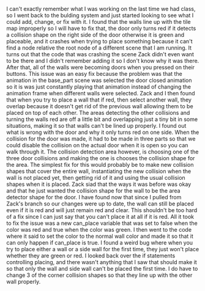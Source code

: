 I can't exactly remember what I was working on the last time we had class, so I went back to the bulding system and just started looking to see what I could add, change, or fix with it. I found that the walls line up with the tile map improperly so I will have to fix that, the door only turns red if it detects a collision shape on the right side of the door otherwise it is green and placeable, and it crashes when trying to place something because it can't find a node relative the root node of a different scene that I am running. It turns out that the code that was crashing the scene Zack didn't even want to be there and I didn't remember adding it so I don't know why it was there. After that, all of the walls were becoming doors when you pressed on their buttons. This issue was an easy fix because the problem was that the animation in the base_part scene was selected the door closed animation so it is was just constantly playing that animation instead of changing the animation frame when different walls were selected. Zack and I then found that when you try to place a wall that if red, then select another wall, they overlap because it doesn't get rid of the previous wall allowing them to be placed on top of each other. The areas detecting the other collisions and turning the walls red are off a little bit and overlapping just a tiny bit in some situations, making it so that walls can't be lined up properly. I found out what is wrong with the door and why it only turns red on one side. When the collision for the door was made, it had to be made in three parts so that we could disable the collision on the actual door when it is open so you can walk through it. The collision detection area however, is choosing one of the three door collisions and making the one is chooses the collision shape for the area. The simplest fix for this would probably be to make new collision shapes that cover the entire wall, instantiating the new collision when the wall is not placed yet, then getting rid of it and using the usual collision shapes when it is placed. Zack siad that the ways it was before was okay and that he just wanted the collision shape for the wall to be the area detector shape for the door. I have found now that since I pulled from Zack's branch so our changes were up to date, the wall can still be placed even if it is red and will just remain red and clear. This shouldn't be too hard of a fix since I can just say that you can't place it at all if it is red. All it took to fix the issue was a new can_place variable that was set to false when the color was red and true when the color was green. I then went to the code where it said to set the color to the normal wall color and made it so that it can only happen if can_place is true. I found a weird bug where when you try to place either a wall or a side wall for the first time, they just won't place whether they are green or red. I looked back over the if statements controlling placing, and there wasn't anything that I saw that should make it so that only the wall and side wall can't be placed the first time. I do have to change 3 of the corner collision shapes so that they line up with the other wall properly. 
